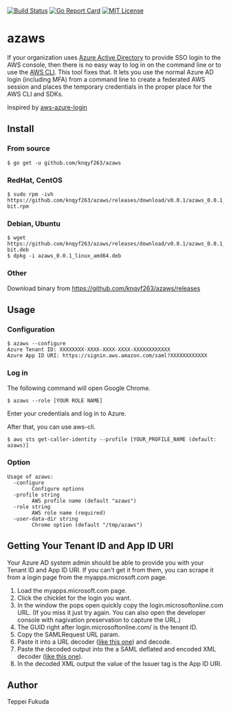 [![Build Status](https://travis-ci.org/knqyf263/azaws.svg?branch=master)](https://travis-ci.org/knqyf263/azaws)
[![Go Report Card](https://goreportcard.com/badge/github.com/knqyf263/azaws)](https://goreportcard.com/report/github.com/knqyf263/azaws)
[![MIT License](http://img.shields.io/badge/license-MIT-blue.svg?style=flat)](https://github.com/knqyf263/azaws/blob/master/LICENSE)

# azaws
If your organization uses [Azure Active Directory](https://azure.microsoft.com) to provide SSO login to the AWS console, then there is no easy way to log in on the command line or to use the [AWS CLI](https://aws.amazon.com/cli/). This tool fixes that. It lets you use the normal Azure AD login (including MFA) from a command line to create a federated AWS session and places the temporary credentials in the proper place for the AWS CLI and SDKs.

Inspired by [aws-azure-login](https://github.com/dtjohnson/aws-azure-login)

## Install

### From source
```
$ go get -u github.com/knqyf263/azaws
```

### RedHat, CentOS
```
$ sudo rpm -ivh https://github.com/knqyf263/azaws/releases/download/v0.0.1/azaws_0.0.1_Tux_64-bit.rpm
```

### Debian, Ubuntu
```
$ wget https://github.com/knqyf263/azaws/releases/download/v0.0.1/azaws_0.0.1_Tux_64-bit.deb
$ dpkg -i azaws_0.0.1_linux_amd64.deb
```

### Other 
Download binary from https://github.com/knqyf263/azaws/releases

## Usage
### Configuration

```
$ azaws --configure
Azure Tenant ID: XXXXXXXX-XXXX-XXXX-XXXX-XXXXXXXXXXXX
Azure App ID URI: https://signin.aws.amazon.com/saml?XXXXXXXXXXXX
```

### Log in
The following command will open Google Chrome.

```
$ azaws --role [YOUR ROLE NAME]
```

Enter your credentials and log in to Azure.

After that, you can use aws-cli.
```
$ aws sts get-caller-identity --profile [YOUR_PROFILE_NAME (default: azaws)]
```

### Option

```
Usage of azaws:
  -configure
        Configure options
  -profile string
        AWS profile name (default "azaws")
  -role string
        AWS role name (required)
  -user-data-dir string
        Chrome option (default "/tmp/azaws")
```

## Getting Your Tenant ID and App ID URI

Your Azure AD system admin should be able to provide you with your Tenant ID and App ID URI. If you can't get it from them, you can scrape it from a login page from the myapps.microsoft.com page.

1. Load the myapps.microsoft.com page.
2. Click the chicklet for the login you want.
3. In the window the pops open quickly copy the login.microsoftonline.com URL. (If you miss it just try again. You can also open the developer console with nagivation preservation to capture the URL.)
4. The GUID right after login.microsoftonline.com/ is the tenant ID.
5. Copy the SAMLRequest URL param.
6. Paste it into a URL decoder ([like this one](https://www.samltool.com/url.php)) and decode.
7. Paste the decoded output into the a SAML deflated and encoded XML decoder ([like this one](https://www.samltool.com/decode.php)).
8. In the decoded XML output the value of the Issuer tag is the App ID URI.

## Author

Teppei Fukuda